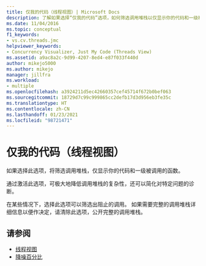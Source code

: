 ```yaml
---
title: 仅我的代码（线程视图）| Microsoft Docs
description: 了解如果选择“仅我的代码”选项，如何筛选调用堆栈以仅显示你的代码和一级被调用的函数。
ms.date: 11/04/2016
ms.topic: conceptual
f1_keywords:
- vs.cv.threads.jmc
helpviewer_keywords:
- Concurrency Visualizer, Just My Code (Threads View)
ms.assetid: a9ac8a2c-9d99-4207-8ed4-e87f033f440d
author: mikejo5000
ms.author: mikejo
manager: jillfra
ms.workload:
- multiple
ms.openlocfilehash: a3924211d5ec42660357cef45714f672b0bef063
ms.sourcegitcommit: 18729d7c99c999865cc2defb17d3d956eb3fe35c
ms.translationtype: HT
ms.contentlocale: zh-CN
ms.lasthandoff: 01/23/2021
ms.locfileid: "98721471"
---
```

# <a name="just-my-code-threads-view"></a>仅我的代码（线程视图）
如果选择此选项，将筛选调用堆栈，仅显示你的代码和一级被调用的函数。

 通过激活此选项，可极大地降低调用堆栈的复杂性，还可以简化对特定问题的诊断。

 在某些情况下，选择此选项可以筛选出阻止的调用。 如果需要完整的调用堆栈详细信息以便作决定，请清除此选项，公开完整的调用堆栈。

## <a name="see-also"></a>请参阅
- [线程视图](../profiling/threads-view-parallel-performance.md)
- [降噪百分比](../profiling/noise-reduction-percentage.md)